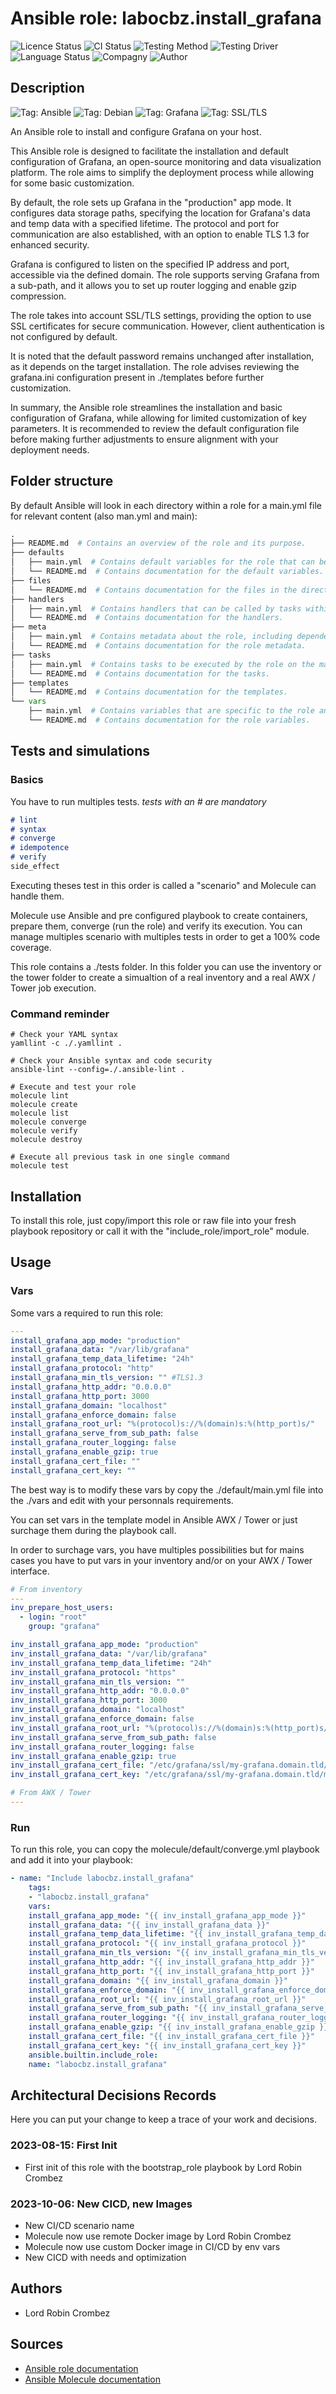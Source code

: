 # Ansible role: labocbz.install_grafana

![Licence Status](https://img.shields.io/badge/licence-MIT-brightgreen)
![CI Status](https://img.shields.io/badge/CI-success-brightgreen)
![Testing Method](https://img.shields.io/badge/Testing%20Method-Ansible%20Molecule-blueviolet)
![Testing Driver](https://img.shields.io/badge/Testing%20Driver-docker-blueviolet)
![Language Status](https://img.shields.io/badge/language-Ansible-red)
![Compagny](https://img.shields.io/badge/Compagny-Labo--CBZ-blue)
![Author](https://img.shields.io/badge/Author-Lord%20Robin%20Crombez-blue)

## Description

![Tag: Ansible](https://img.shields.io/badge/Tech-Ansible-orange)
![Tag: Debian](https://img.shields.io/badge/Tech-Debian-orange)
![Tag: Grafana](https://img.shields.io/badge/Tech-Grafana-orange)
![Tag: SSL/TLS](https://img.shields.io/badge/Tech-SSL%2FTLS-orange)

An Ansible role to install and configure Grafana on your host.

This Ansible role is designed to facilitate the installation and default configuration of Grafana, an open-source monitoring and data visualization platform. The role aims to simplify the deployment process while allowing for some basic customization.

By default, the role sets up Grafana in the "production" app mode. It configures data storage paths, specifying the location for Grafana's data and temp data with a specified lifetime. The protocol and port for communication are also established, with an option to enable TLS 1.3 for enhanced security.

Grafana is configured to listen on the specified IP address and port, accessible via the defined domain. The role supports serving Grafana from a sub-path, and it allows you to set up router logging and enable gzip compression.

The role takes into account SSL/TLS settings, providing the option to use SSL certificates for secure communication. However, client authentication is not configured by default.

It is noted that the default password remains unchanged after installation, as it depends on the target installation. The role advises reviewing the grafana.ini configuration present in ./templates before further customization.

In summary, the Ansible role streamlines the installation and basic configuration of Grafana, while allowing for limited customization of key parameters. It is recommended to review the default configuration file before making further adjustments to ensure alignment with your deployment needs.

## Folder structure

By default Ansible will look in each directory within a role for a main.yml file for relevant content (also man.yml and main):

```PYTHON
.
├── README.md  # Contains an overview of the role and its purpose.
├── defaults
│   ├── main.yml  # Contains default variables for the role that can be overridden by users.
│   └── README.md  # Contains documentation for the default variables.
├── files
│   └── README.md  # Contains documentation for the files in the directory.
├── handlers
│   ├── main.yml  # Contains handlers that can be called by tasks within the role.
│   └── README.md  # Contains documentation for the handlers.
├── meta
│   ├── main.yml  # Contains metadata about the role, including dependencies and supported platforms.
│   └── README.md  # Contains documentation for the role metadata.
├── tasks
│   ├── main.yml  # Contains tasks to be executed by the role on the managed nodes.
│   └── README.md  # Contains documentation for the tasks.
├── templates
│   └── README.md  # Contains documentation for the templates.
└── vars
    ├── main.yml  # Contains variables that are specific to the role and are not meant to be overridden.
    └── README.md  # Contains documentation for the role variables.
```

## Tests and simulations

### Basics

You have to run multiples tests. *tests with an # are mandatory*

```MARKDOWN
# lint
# syntax
# converge
# idempotence
# verify
side_effect
```

Executing theses test in this order is called a "scenario" and Molecule can handle them.

Molecule use Ansible and pre configured playbook to create containers, prepare them, converge (run the role) and verify its execution.
You can manage multiples scenario with multiples tests in order to get a 100% code coverage.

This role contains a ./tests folder. In this folder you can use the inventory or the tower folder to create a simualtion of a real inventory and a real AWX / Tower job execution.

### Command reminder

```SHELL
# Check your YAML syntax
yamllint -c ./.yamllint .

# Check your Ansible syntax and code security
ansible-lint --config=./.ansible-lint .

# Execute and test your role
molecule lint
molecule create
molecule list
molecule converge
molecule verify
molecule destroy

# Execute all previous task in one single command
molecule test
```

## Installation

To install this role, just copy/import this role or raw file into your fresh playbook repository or call it with the "include_role/import_role" module.

## Usage

### Vars

Some vars a required to run this role:

```YAML
---
install_grafana_app_mode: "production"
install_grafana_data: "/var/lib/grafana"
install_grafana_temp_data_lifetime: "24h"
install_grafana_protocol: "http"
install_grafana_min_tls_version: "" #TLS1.3
install_grafana_http_addr: "0.0.0.0"
install_grafana_http_port: 3000
install_grafana_domain: "localhost"
install_grafana_enforce_domain: false
install_grafana_root_url: "%(protocol)s://%(domain)s:%(http_port)s/"
install_grafana_serve_from_sub_path: false
install_grafana_router_logging: false
install_grafana_enable_gzip: true
install_grafana_cert_file: ""
install_grafana_cert_key: ""

```

The best way is to modify these vars by copy the ./default/main.yml file into the ./vars and edit with your personnals requirements.

You can set vars in the template model in Ansible AWX / Tower or just surchage them during the playbook call.

In order to surchage vars, you have multiples possibilities but for mains cases you have to put vars in your inventory and/or on your AWX / Tower interface.

```YAML
# From inventory
---
inv_prepare_host_users:
  - login: "root"
    group: "grafana"

inv_install_grafana_app_mode: "production"
inv_install_grafana_data: "/var/lib/grafana"
inv_install_grafana_temp_data_lifetime: "24h"
inv_install_grafana_protocol: "https"
inv_install_grafana_min_tls_version: ""
inv_install_grafana_http_addr: "0.0.0.0"
inv_install_grafana_http_port: 3000
inv_install_grafana_domain: "localhost"
inv_install_grafana_enforce_domain: false
inv_install_grafana_root_url: "%(protocol)s://%(domain)s:%(http_port)s/"
inv_install_grafana_serve_from_sub_path: false
inv_install_grafana_router_logging: false
inv_install_grafana_enable_gzip: true
inv_install_grafana_cert_file: "/etc/grafana/ssl/my-grafana.domain.tld/my-grafana.domain.tld.pem.crt"
inv_install_grafana_cert_key: "/etc/grafana/ssl/my-grafana.domain.tld/my-grafana.domain.tld.pem.key"

```

```YAML
# From AWX / Tower
---

```

### Run

To run this role, you can copy the molecule/default/converge.yml playbook and add it into your playbook:

```YAML
- name: "Include labocbz.install_grafana"
    tags:
    - "labocbz.install_grafana"
    vars:
    install_grafana_app_mode: "{{ inv_install_grafana_app_mode }}"
    install_grafana_data: "{{ inv_install_grafana_data }}"
    install_grafana_temp_data_lifetime: "{{ inv_install_grafana_temp_data_lifetime }}"
    install_grafana_protocol: "{{ inv_install_grafana_protocol }}"
    install_grafana_min_tls_version: "{{ inv_install_grafana_min_tls_version }}"
    install_grafana_http_addr: "{{ inv_install_grafana_http_addr }}"
    install_grafana_http_port: "{{ inv_install_grafana_http_port }}"
    install_grafana_domain: "{{ inv_install_grafana_domain }}"
    install_grafana_enforce_domain: "{{ inv_install_grafana_enforce_domain }}"
    install_grafana_root_url: "{{ inv_install_grafana_root_url }}"
    install_grafana_serve_from_sub_path: "{{ inv_install_grafana_serve_from_sub_path }}"
    install_grafana_router_logging: "{{ inv_install_grafana_router_logging }}"
    install_grafana_enable_gzip: "{{ inv_install_grafana_enable_gzip }}"
    install_grafana_cert_file: "{{ inv_install_grafana_cert_file }}"
    install_grafana_cert_key: "{{ inv_install_grafana_cert_key }}"
    ansible.builtin.include_role:
    name: "labocbz.install_grafana"
```

## Architectural Decisions Records

Here you can put your change to keep a trace of your work and decisions.

### 2023-08-15: First Init

* First init of this role with the bootstrap_role playbook by Lord Robin Crombez

### 2023-10-06: New CICD, new Images

* New CI/CD scenario name
* Molecule now use remote Docker image by Lord Robin Crombez
* Molecule now use custom Docker image in CI/CD by env vars
* New CICD with needs and optimization

## Authors

* Lord Robin Crombez

## Sources

* [Ansible role documentation](https://docs.ansible.com/ansible/latest/playbook_guide/playbooks_reuse_roles.html)
* [Ansible Molecule documentation](https://molecule.readthedocs.io/)
